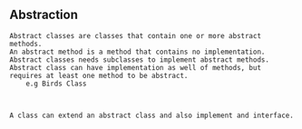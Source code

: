 ## Abstraction

	Abstract classes are classes that contain one or more abstract methods.
	An abstract method is a method that contains no implementation.
	Abstract classes needs subclasses to implement abstract methods.
	Abstract class can have implementation as well of methods, but requires at least one method to be abstract.
		e.g Birds Class
		


	A class can extend an abstract class and also implement and interface.